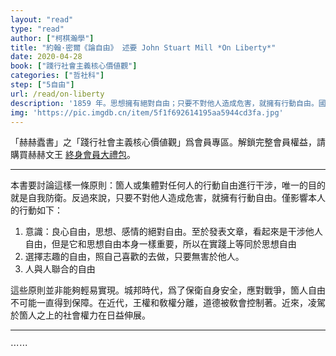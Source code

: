 ```yaml
---
layout: "read"
type: "read"
author: ["柯棋瀚學"]
title: "約翰·密爾《論自由》 述要 John Stuart Mill *On Liberty*"
date: 2020-04-28
book: ["踐行社會主義核心價値觀"]
categories: ["哲社科"]
step: ["5自由"]
url: /read/on-liberty
description: '1859 年。思想擁有絕對自由；只要不對他人造成危害，就擁有行動自由。國家的根本價値在於發展箇體的價値。[豆瓣](https://book.douban.com/subject/6397522/) 上有討論'
img: 'https://pic.imgdb.cn/item/5f1f692614195aa5944cd3fa.jpg'
---
```


「赫赫蠹書」之「踐行社會主義核心價値觀」爲會員專區。解鎖完整會員權益，請購買赫赫文王 [終身會員大禮包](https://item.taobao.com/item.htm?id=629774535457)。

----

本書要討論這樣一條原則：箇人或集體對任何人的行動自由進行干涉，唯一的目的就是自我防衛。反過來說，只要不對他人造成危害，就擁有行動自由。僅影響本人的行動如下：

1. 意識：良心自由，思想、感情的絕對自由。至於發表文章，看起來是干涉他人自由，但是它和思想自由本身一樣重要，所以在實踐上等同於思想自由
2. 選擇志趣的自由，照自己喜歡的去做，只要無害於他人。
3. 人與人聯合的自由

這些原則並非能夠輕易實現。城邦時代，爲了保衛自身安全，應對戰爭，箇人自由不可能一直得到保障。在近代，王權和敎權分離，道德被敎會控制著。近來，凌駕於箇人之上的社會權力在日益伸展。

---

⋯⋯